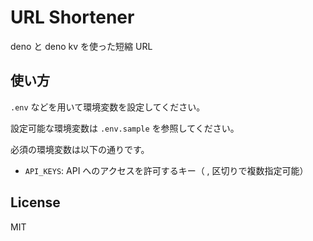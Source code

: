 # URL Shortener

deno と deno kv を使った短縮 URL

## 使い方

`.env` などを用いて環境変数を設定してください。

設定可能な環境変数は `.env.sample` を参照してください。

必須の環境変数は以下の通りです。

- `API_KEYS`: API へのアクセスを許可するキー（ , 区切りで複数指定可能）

## License

MIT
